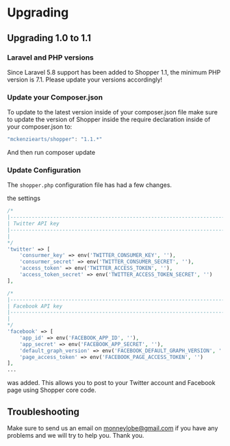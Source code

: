# Upgrading

## Upgrading 1.0 to 1.1

### Laravel and PHP versions

Since Laravel 5.8 support has been added to Shopper 1.1, the minimum PHP version is 7.1. Please update your versions accordingly!

### Update your Composer.json

To update to the latest version inside of your composer.json file make sure to update the version of Shopper inside the require declaration inside of your composer.json to:

```javascript
"mckenziearts/shopper": "1.1.*"
```

And then run composer update

### Update Configuration

The `shopper.php` configuration file has had a few changes.

the settings

```php
/*
|--------------------------------------------------------------------------
| Twitter API key
|--------------------------------------------------------------------------
|
*/
'twitter' => [
    'consurmer_key' => env('TWITTER_CONSUMER_KEY', ''),
    'consurmer_secret' => env('TWITTER_CONSUMER_SECRET', ''),
    'access_token' => env('TWITTER_ACCESS_TOKEN', ''),
    'access_token_secret' => env('TWITTER_ACCESS_TOKEN_SECRET', '')
],

/*
|--------------------------------------------------------------------------
| Facebook API key
|--------------------------------------------------------------------------
|
*/
'facebook' => [
    'app_id' => env('FACEBOOK_APP_ID', ''),
    'app_secret' => env('FACEBOOK_APP_SECRET', ''),
    'default_graph_version' => env('FACEBOOK_DEFAULT_GRAPH_VERSION', ''),
    'page_access_token' => env('FACEBOOK_PAGE_ACCESS_TOKEN', '')
],
...
```

was added. This allows you to post to your Twitter account and Facebook page using Shopper core code.

## Troubleshooting

Make sure to send us an email on monneylobe@gmail.com if you have any problems and we will try to help you. Thank you.

